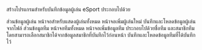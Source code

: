 สร้างโปรแกรมสำหรับบันทึกข้อมูลผู้เล่น eSport ประกอบไปด้วย


ส่วนข้อมูลผู้เล่น
หน้าจอสำหรับแสดงผู้เล่นทั้งหมด
หน้าจอเพิ่มผู้เล่นใหม่
บันทึกและโหลดข้อมูลผู้เล่นจากไฟล์
ส่วนข้อมูลทีม
หน้าจอทีมทั้งหมด
หน้าจอเพิ่มข้อมูลทีม ประกอบไปด้วยชื่อทีม และสมาชิกทีม โดยสามารถเลือกสมาชิกได้จากข้อมูลสมาชิกที่บันทึกไว้ก่อนหน้า
บันทึกและโหลดข้อมูลทีมที่ได้บันทึกไว้
